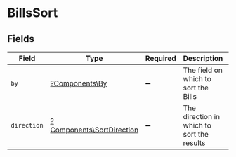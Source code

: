 # BillsSort


## Fields

| Field                                                                 | Type                                                                  | Required                                                              | Description                                                           | Example                                                               |
| --------------------------------------------------------------------- | --------------------------------------------------------------------- | --------------------------------------------------------------------- | --------------------------------------------------------------------- | --------------------------------------------------------------------- |
| `by`                                                                  | [?Components\By](../../Models/Components/By.md)                       | :heavy_minus_sign:                                                    | The field on which to sort the Bills                                  | updated_at                                                            |
| `direction`                                                           | [?Components\SortDirection](../../Models/Components/SortDirection.md) | :heavy_minus_sign:                                                    | The direction in which to sort the results                            |                                                                       |